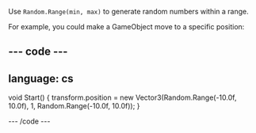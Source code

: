 Use `Random.Range(min, max)` to generate random numbers within a range. 

For example, you could make a GameObject move to a specific position:

--- code ---
---
language: cs
---

void Start()
{
   transform.position = new Vector3(Random.Range(-10.0f, 10.0f), 1, Random.Range(-10.0f, 10.0f));
}

--- /code ---

